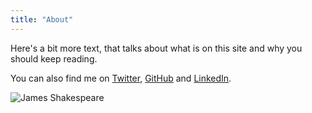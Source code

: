 ```yaml
---
title: "About"
---
```


Here's a bit more text, that talks about what is on this site and why you should keep reading.

You can also find me on [Twitter](https://twitter.com/jeshake), [GitHub](http://github.com/jshakes) and [LinkedIn](https://www.linkedin.com/in/james-shakespeare-40784435/).

![James Shakespeare](/james-shakespeare.jpg)
